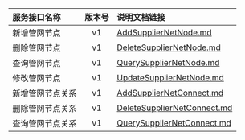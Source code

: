   
| 服务接口名称 | 版本号 | 说明文档链接 |  
| :----------------- | :-----: | :---------------- |  
| 新增管网节点 | v1 | [AddSupplierNetNode.md](https://gitee.com/leslieleslie/gitMd/blob/master/EpeisSupp/SupNodeServer/AddSupplierNetNode.md) |  
| 删除管网节点 | v1 | [DeleteSupplierNetNode.md](https://gitee.com/leslieleslie/gitMd/blob/master/EpeisSupp/SupNodeServer/DeleteSupplierNetNode.md) |  
| 查询管网节点 | v1 | [QuerySupplierNetNode.md](https://gitee.com/leslieleslie/gitMd/blob/master/EpeisSupp/SupNodeServer/QuerySupplierNetNode.md) |  
| 修改管网节点 | v1 | [UpdateSupplierNetNode.md](https://gitee.com/leslieleslie/gitMd/blob/master/EpeisSupp/SupNodeServer/UpdateSupplierNetNode.md) |  
| 新增管网节点关系 | v1 | [AddSupplierNetConnect.md](https://gitee.com/leslieleslie/gitMd/blob/master/EpeisSupp/SupNodeServer/AddSupplierNetConnect.md) |  
| 删除管网节点关系 | v1 | [DeleteSupplierNetConnect.md](https://gitee.com/leslieleslie/gitMd/blob/master/EpeisSupp/SupNodeServer/DeleteSupplierNetConnect.md) |  
| 查询管网节点关系 | v1 | [QuerySupplierNetConnect.md](https://gitee.com/leslieleslie/gitMd/blob/master/EpeisSupp/SupNodeServer/QuerySupplierNetConnect.md) |  
  
